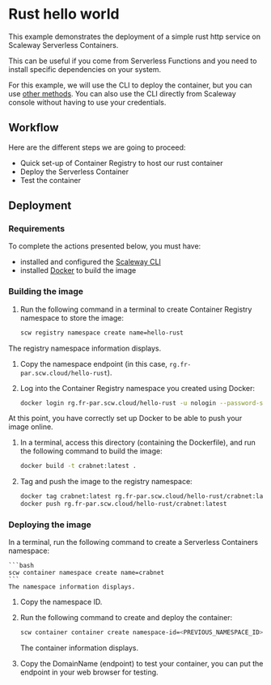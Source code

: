 # Rust hello world

This example demonstrates the deployment of a simple rust http service on Scaleway Serverless Containers.

This can be useful if you come from Serverless Functions and you need to install specific dependencies on your system.

For this example, we will use the CLI to deploy the container, but you can use [other methods](https://www.scaleway.com/en/docs/serverless/containers/reference-content/deploy-container/).
You can also use the CLI directly from Scaleway console without having to use your credentials.

## Workflow

Here are the different steps we are going to proceed:

- Quick set-up of Container Registry to host our rust container
- Deploy the Serverless Container
- Test the container

## Deployment

### Requirements

To complete the actions presented below, you must have:
- installed and configured the [Scaleway CLI](https://www.scaleway.com/en/docs/developer-tools/scaleway-cli/quickstart/)
- installed [Docker](https://docs.docker.com/engine/install/) to build the image

### Building the image

1. Run the following command in a terminal to create Container Registry namespace to store the image:

    ```bash
    scw registry namespace create name=hello-rust
    ```

  The registry namespace information displays.

1. Copy the namespace endpoint (in this case, `rg.fr-par.scw.cloud/hello-rust`).

1. Log into the Container Registry namespace you created using Docker:

    ```bash
    docker login rg.fr-par.scw.cloud/hello-rust -u nologin --password-stdin <<< "$SCW_SECRET_KEY"
    ```

  At this point, you have correctly set up Docker to be able to push your image online.

1. In a terminal, access this directory (containing the Dockerfile), and run the following command to build the image:

    ```bash
    docker build -t crabnet:latest .
    ```

1. Tag and push the image to the registry namespace:

    ```bash
    docker tag crabnet:latest rg.fr-par.scw.cloud/hello-rust/crabnet:latest
    docker push rg.fr-par.scw.cloud/hello-rust/crabnet:latest
    ```

### Deploying the image

In a terminal, run the following command to create a Serverless Containers namespace:

    ```bash
    scw container namespace create name=crabnet
    ```
    The namespace information displays.

1. Copy the namespace ID.

1. Run the following command to create and deploy the container:

    ```bash
    scw container container create namespace-id=<PREVIOUS_NAMESPACE_ID> name=crabnet registry-image=rg.fr-par.scw.cloud/hello-rust/crabnet:latest
    ```
    The container information displays.

1. Copy the DomainName (endpoint) to test your container, you can put the endpoint in your web browser for testing.
